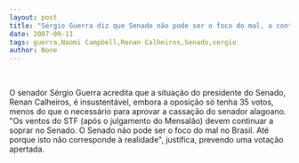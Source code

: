 ```yaml
---
layout: post
title: "Sérgio Guerra diz que Senado não pode ser o foco do mal, a continuar com Renan"
date: 2007-09-11
tags: guerra,Naomi Campbell,Renan Calheiros,Senado,sergio
author: None
---
```


&nbsp;

O senador S&eacute;rgio Guerra acredita que a situa&ccedil;&atilde;o do presidente do Senado, Renan Calheiros, &eacute; insustent&aacute;vel, embora a oposi&ccedil;&atilde;o s&oacute; tenha 35 votos, menos do que o necess&aacute;rio para aprovar a cassa&ccedil;&atilde;o do senador alagoano.
&quot;Os ventos do STF (ap&oacute;s o julgamento do Mensal&atilde;o) devem continuar a soprar no Senado. O Senado n&atilde;o pode ser o foco do mal no Brasil. At&eacute; porque isto n&atilde;o corresponde &agrave; realidade&quot;, justifica, prevendo uma vota&ccedil;&atilde;o apertada. 